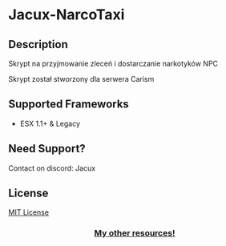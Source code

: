 # Jacux-NarcoTaxi

## Description
   
<p>Skrypt na przyjmowanie zleceń i dostarczanie narkotyków NPC</p>
<p>Skrypt został stworzony dla serwera Carism</p>

## Supported Frameworks

- ESX 1.1+ & Legacy

## Need Support?

Contact on discord: Jacux

## License

[MIT License ](https://choosealicense.com/licenses/mit/)

<div align='center'><h3><a href='https://github.com/jacux'>My other resources!</a></h3></div>
